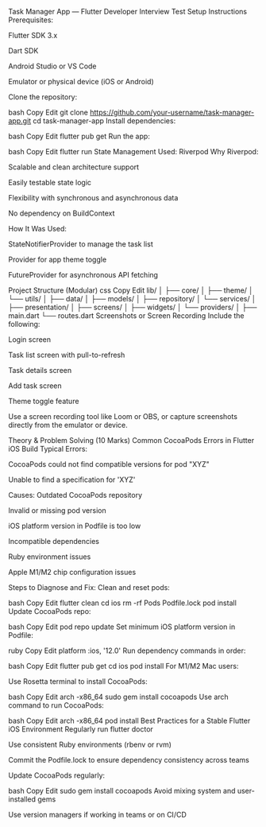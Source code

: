 Task Manager App — Flutter Developer Interview Test
Setup Instructions
Prerequisites:

Flutter SDK 3.x

Dart SDK

Android Studio or VS Code

Emulator or physical device (iOS or Android)

Clone the repository:

bash
Copy
Edit
git clone https://github.com/your-username/task-manager-app.git
cd task-manager-app
Install dependencies:

bash
Copy
Edit
flutter pub get
Run the app:

bash
Copy
Edit
flutter run
State Management Used: Riverpod
Why Riverpod:

Scalable and clean architecture support

Easily testable state logic

Flexibility with synchronous and asynchronous data

No dependency on BuildContext

How It Was Used:

StateNotifierProvider to manage the task list

Provider for app theme toggle

FutureProvider for asynchronous API fetching

Project Structure (Modular)
css
Copy
Edit
lib/
│
├── core/
│   ├── theme/
│   └── utils/
│
├── data/
│   ├── models/
│   ├── repository/
│   └── services/
│
├── presentation/
│   ├── screens/
│   ├── widgets/
│   └── providers/
│
├── main.dart
└── routes.dart
Screenshots or Screen Recording
Include the following:

Login screen

Task list screen with pull-to-refresh

Task details screen

Add task screen

Theme toggle feature

Use a screen recording tool like Loom or OBS, or capture screenshots directly from the emulator or device.

Theory & Problem Solving (10 Marks)
Common CocoaPods Errors in Flutter iOS Build
Typical Errors:

CocoaPods could not find compatible versions for pod "XYZ"

Unable to find a specification for 'XYZ'

Causes:
Outdated CocoaPods repository

Invalid or missing pod version

iOS platform version in Podfile is too low

Incompatible dependencies

Ruby environment issues

Apple M1/M2 chip configuration issues

Steps to Diagnose and Fix:
Clean and reset pods:

bash
Copy
Edit
flutter clean
cd ios
rm -rf Pods Podfile.lock
pod install
Update CocoaPods repo:

bash
Copy
Edit
pod repo update
Set minimum iOS platform version in Podfile:

ruby
Copy
Edit
platform :ios, '12.0'
Run dependency commands in order:

bash
Copy
Edit
flutter pub get
cd ios
pod install
For M1/M2 Mac users:

Use Rosetta terminal to install CocoaPods:

bash
Copy
Edit
arch -x86_64 sudo gem install cocoapods
Use arch command to run CocoaPods:

bash
Copy
Edit
arch -x86_64 pod install
Best Practices for a Stable Flutter iOS Environment
Regularly run flutter doctor

Use consistent Ruby environments (rbenv or rvm)

Commit the Podfile.lock to ensure dependency consistency across teams

Update CocoaPods regularly:

bash
Copy
Edit
sudo gem install cocoapods
Avoid mixing system and user-installed gems

Use version managers if working in teams or on CI/CD